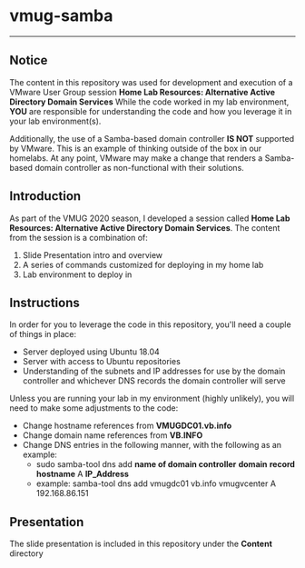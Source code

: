 # vmug-samba
---
## Notice
The content in this repository was used for development and execution of a VMware User Group session **Home Lab Resources: Alternative Active Directory Domain Services**
While the code worked in my lab environment, **YOU** are responsible for understanding the code and how you leverage it in your lab environment(s). 

Additionally, the use of a Samba-based domain controller **IS NOT** supported by VMware. This is an example of thinking outside of the box in our homelabs. At any point, VMware may make a change that renders a Samba-based domain controller as non-functional with their solutions. 

## Introduction
As part of the VMUG 2020 season, I developed a session called **Home Lab Resources: Alternative Active Directory Domain Services**. The content from the session is a combination of:
1. Slide Presentation intro and overview
2. A series of commands customized for deploying in my home lab
3. Lab environment to deploy in

## Instructions
In order for you to leverage the code in this repository, you'll need a couple of things in place:

- Server deployed using Ubuntu 18.04
- Server with access to Ubuntu repositories
- Understanding of the subnets and IP addresses for use by the domain controller and whichever DNS records the domain controller will serve

Unless you are running your lab in my environment (highly unlikely), you will need to make some adjustments to the code:

- Change hostname references from **VMUGDC01.vb.info**
- Change domain name references from **VB.INFO**
- Change DNS entries in the following manner, with the following as an example: 
  - sudo samba-tool dns add **name of domain controller** **domain** **record hostname** A **IP_Address**
  - example: samba-tool dns add vmugdc01 vb.info vmugvcenter A 192.168.86.151
  
## Presentation
The slide presentation is included in this repository under the **Content** directory
